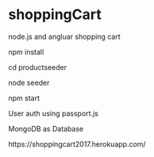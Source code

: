 # shoppingCart
<p>node.js and angluar shopping cart</p>
<p>npm install</p>
<p>cd productseeder</p>
<p>node seeder</p>
<p>npm start</p>
<p>User auth using passport.js</p>
<p>MongoDB as Database</p>
https://shoppingcart2017.herokuapp.com/
